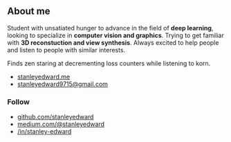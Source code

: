 ## About me

Student with unsatiated hunger to advance in the field of **deep learning**, looking to specialize in **computer vision and graphics**. Trying to get familiar with **3D reconstuction and view synthesis**. Always excited to help people and listen to people with similar interests.

Finds zen staring at decrementing loss counters while listening to korn. 

- [stanleyedward.me](https://stanleyedward.me)
- [stanleyedward9715@gmail.com](mailto:stanleyedward9715@gmail.com)

### Follow

- [github.com/stanleyedward](https://github.com/stanleyedward)
- [medium.com/@stanleyedward](https://medium.com/@stanleyedward)
- [/in/stanley-edward](https://linkedin.com/in/stanley-edward)
